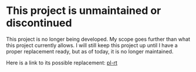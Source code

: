 # This project is unmaintained or discontinued
This project is no longer being developed. My scope goes further than what this project currently allows.
I will still keep this project up until I have a proper replacement ready, but as of today, it is no longer
maintained.

Here is a link to its possible replacement: [pl-rt](https://github.com/pocketlinux32/pl-rt)

